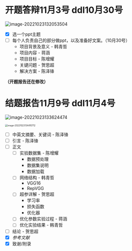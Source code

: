 # 开题答辩11月3号 ddl10月30号

![image-20221023132053504](C:\Users\13107\AppData\Roaming\Typora\typora-user-images\image-20221023132053504.png)

- [x] 选一个ppt主题
- [ ] 每个人负责自己的部分做ppt，以及准备好文案。（10月30号）
  - 项目背景及意义 - 韩青哲
  - 项目内容 - 蒋涵
  - 项目目标 - 陈增耀
  - 关键问题 - 贺思超
  - 解决方案 - 陈泽锋

**（开题报告还在修改）**

# 结题报告11月9号 ddl11月4号

![image-20221023133624474](C:\Users\13107\AppData\Roaming\Typora\typora-user-images\image-20221023133624474.png)

<img src="C:\Users\13107\AppData\Roaming\Typora\typora-user-images\image-20221023134410712.png" alt="image-20221023134410712" style="zoom:50%;" />

- [ ] 中英文摘要、关键词 - 陈泽锋
- [ ] 引言 - 陈泽锋
- [ ] 正文
  - [ ] 实验数据集 - 陈增耀
    - 数据预处理
    - 数据集说明
    - 数据加载
  - [ ] 网络结构 - 韩青哲
    - VGG16
    - RepVGG
  - [ ] 超参详解 - 贺思超
    - 学习率
    - 损失函数
    - 优化器
  - [ ] 优化参数实验过程 - 蒋涵
  - [ ] 优化实验结果 - 韩青哲
- [ ] 结论 - 贺思超
- [x] *参考文献*
- [x] 致谢/附录